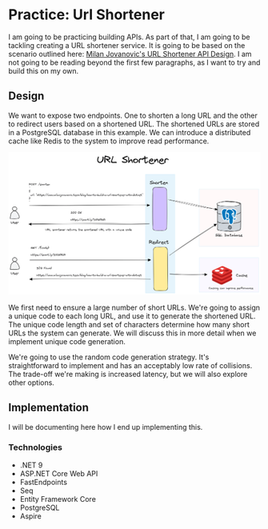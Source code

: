 # Practice: Url Shortener

I am going to be practicing building APIs. As part of that, I am going to be tackling creating a URL shortener service. It is going to be based on the scenario outlined here: [Milan Jovanovic's URL Shortener API Design](https://www.milanjovanovic.tech/blog/how-to-build-a-url-shortener-with-dotnet). I am not going to be reading beyond the first few paragraphs, as I want to try and build this on my own.

## Design

We want to expose two endpoints. One to shorten a long URL and the other to redirect users based on a shortened URL. The shortened URLs are stored in a PostgreSQL database in this example. We can introduce a distributed cache like Redis to the system to improve read performance.

 <img src="docs/assets/url-shortener-design.png">

We first need to ensure a large number of short URLs. We're going to assign a unique code to each long URL, and use it to generate the shortened URL. The unique code length and set of characters determine how many short URLs the system can generate. We will discuss this in more detail when we implement unique code generation.

We're going to use the random code generation strategy. It's straightforward to implement and has an acceptably low rate of collisions. The trade-off we're making is increased latency, but we will also explore other options.

## Implementation

I will be documenting here how I end up implementing this.

### Technologies

- .NET 9
- ASP.NET Core Web API
- FastEndpoints
- Seq
- Entity Framework Core
- PostgreSQL
- Aspire
